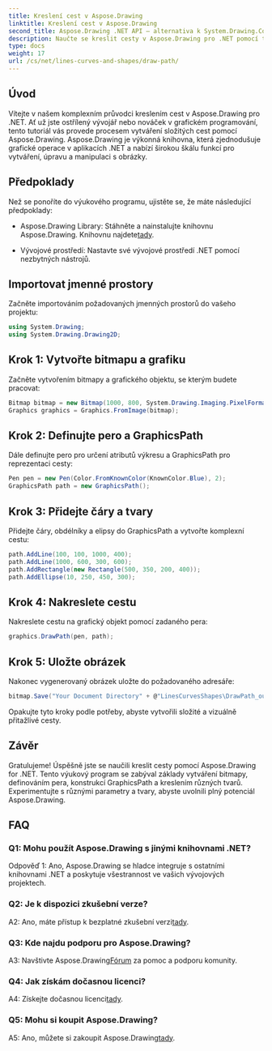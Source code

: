 ```yaml
---
title: Kreslení cest v Aspose.Drawing
linktitle: Kreslení cest v Aspose.Drawing
second_title: Aspose.Drawing .NET API – alternativa k System.Drawing.Common
description: Naučte se kreslit cesty v Aspose.Drawing pro .NET pomocí tohoto podrobného průvodce. Vytvářejte úžasnou grafiku bez námahy.
type: docs
weight: 17
url: /cs/net/lines-curves-and-shapes/draw-path/
---
```

## Úvod

Vítejte v našem komplexním průvodci kreslením cest v Aspose.Drawing pro .NET. Ať už jste ostřílený vývojář nebo nováček v grafickém programování, tento tutoriál vás provede procesem vytváření složitých cest pomocí Aspose.Drawing. Aspose.Drawing je výkonná knihovna, která zjednodušuje grafické operace v aplikacích .NET a nabízí širokou škálu funkcí pro vytváření, úpravu a manipulaci s obrázky.

## Předpoklady

Než se ponoříte do výukového programu, ujistěte se, že máte následující předpoklady:

-  Aspose.Drawing Library: Stáhněte a nainstalujte knihovnu Aspose.Drawing. Knihovnu najdete[tady](https://releases.aspose.com/drawing/net/).

- Vývojové prostředí: Nastavte své vývojové prostředí .NET pomocí nezbytných nástrojů.

## Importovat jmenné prostory

Začněte importováním požadovaných jmenných prostorů do vašeho projektu:

```csharp
using System.Drawing;
using System.Drawing.Drawing2D;
```

## Krok 1: Vytvořte bitmapu a grafiku

Začněte vytvořením bitmapy a grafického objektu, se kterým budete pracovat:

```csharp
Bitmap bitmap = new Bitmap(1000, 800, System.Drawing.Imaging.PixelFormat.Format32bppPArgb);
Graphics graphics = Graphics.FromImage(bitmap);
```

## Krok 2: Definujte pero a GraphicsPath

Dále definujte pero pro určení atributů výkresu a GraphicsPath pro reprezentaci cesty:

```csharp
Pen pen = new Pen(Color.FromKnownColor(KnownColor.Blue), 2);
GraphicsPath path = new GraphicsPath();
```

## Krok 3: Přidejte čáry a tvary

Přidejte čáry, obdélníky a elipsy do GraphicsPath a vytvořte komplexní cestu:

```csharp
path.AddLine(100, 100, 1000, 400);
path.AddLine(1000, 600, 300, 600);
path.AddRectangle(new Rectangle(500, 350, 200, 400));
path.AddEllipse(10, 250, 450, 300);
```

## Krok 4: Nakreslete cestu

Nakreslete cestu na grafický objekt pomocí zadaného pera:

```csharp
graphics.DrawPath(pen, path);
```

## Krok 5: Uložte obrázek

Nakonec vygenerovaný obrázek uložte do požadovaného adresáře:

```csharp
bitmap.Save("Your Document Directory" + @"LinesCurvesShapes\DrawPath_out.png");
```

Opakujte tyto kroky podle potřeby, abyste vytvořili složité a vizuálně přitažlivé cesty.

## Závěr

Gratulujeme! Úspěšně jste se naučili kreslit cesty pomocí Aspose.Drawing for .NET. Tento výukový program se zabýval základy vytváření bitmapy, definováním pera, konstrukcí GraphicsPath a kreslením různých tvarů. Experimentujte s různými parametry a tvary, abyste uvolnili plný potenciál Aspose.Drawing.

## FAQ

### Q1: Mohu použít Aspose.Drawing s jinými knihovnami .NET?

Odpověď 1: Ano, Aspose.Drawing se hladce integruje s ostatními knihovnami .NET a poskytuje všestrannost ve vašich vývojových projektech.

### Q2: Je k dispozici zkušební verze?

 A2: Ano, máte přístup k bezplatné zkušební verzi[tady](https://releases.aspose.com/).

### Q3: Kde najdu podporu pro Aspose.Drawing?

 A3: Navštivte Aspose.Drawing[Fórum](https://forum.aspose.com/c/diagram/17) za pomoc a podporu komunity.

### Q4: Jak získám dočasnou licenci?

 A4: Získejte dočasnou licenci[tady](https://purchase.aspose.com/temporary-license/).

### Q5: Mohu si koupit Aspose.Drawing?

 A5: Ano, můžete si zakoupit Aspose.Drawing[tady](https://purchase.aspose.com/buy).